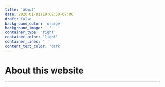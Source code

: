 ```yaml
---
title: 'about'
date: 2020-01-01T19:02:50-07:00
draft: false
background_color: 'orange'
background_image: ' '
container_type: 'right'
container_color: 'light'
container_lines: ' '
content_text_color: 'dark'
---
```


# About this website

------
 